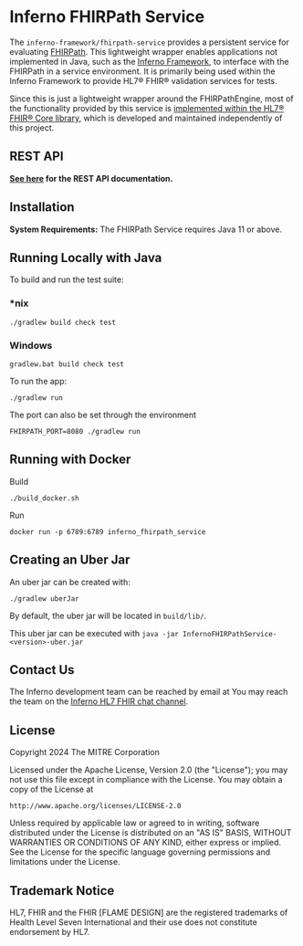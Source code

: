 # Inferno FHIRPath Service

The `inferno-framework/fhirpath-service` provides a persistent service for
evaluating [FHIRPath](http://hl7.org/fhir/R4/fhirpath.html).
This lightweight wrapper enables applications not implemented in Java, such as
the [Inferno Framework](https://inferno-framework.github.io), to interface with
the FHIRPath in a service environment.  It is primarily being used within
the Inferno Framework to provide HL7® FHIR® validation services for tests.

Since this is just a lightweight wrapper around the FHIRPathEngine, most of
the functionality provided by this service is [implemented within the HL7® FHIR®
Core library](https://github.com/hapifhir/org.hl7.fhir.core), which is
developed and maintained independently of this project.


## REST API

**[See here](rest-api.md) for the REST API documentation.**

## Installation

**System Requirements:** The FHIRPath Service requires Java 11 or above.

## Running Locally with Java

To build and run the test suite:

### *nix

```shell script
./gradlew build check test
```

### Windows

```shell script
gradlew.bat build check test
```

To run the app:

```shell script
./gradlew run
```

The port can also be set through the environment

```shell script
FHIRPATH_PORT=8080 ./gradlew run
```

## Running with Docker

Build

```shell script
./build_docker.sh
```

Run

```shell script
docker run -p 6789:6789 inferno_fhirpath_service
```


## Creating an Uber Jar

An uber jar can be created with:

```shell
./gradlew uberJar
```

By default, the uber jar will be located in `build/lib/`.

This uber jar can be executed with `java -jar InfernoFHIRPathService-<version>-uber.jar`

## Contact Us

The Inferno development team can be reached by email at
You may reach the team on the [Inferno HL7 FHIR chat
channel](https://chat.fhir.org/#narrow/stream/153-inferno).

## License

Copyright 2024 The MITRE Corporation

Licensed under the Apache License, Version 2.0 (the "License"); you may not use this file except in compliance with the License. You may obtain a copy of the License at
```
http://www.apache.org/licenses/LICENSE-2.0
```
Unless required by applicable law or agreed to in writing, software distributed under the License is distributed on an "AS IS" BASIS, WITHOUT WARRANTIES OR CONDITIONS OF ANY KIND, either express or implied. See the License for the specific language governing permissions and limitations under the License.

## Trademark Notice

HL7, FHIR and the FHIR [FLAME DESIGN] are the registered trademarks of Health
Level Seven International and their use does not constitute endorsement by HL7.
